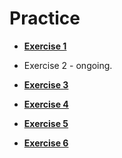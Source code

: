# Practice

- **[Exercise 1](https://practice-medgrupo.netlify.app/exercicio-1/)**

- Exercise 2 - ongoing.

- **[Exercise 3](https://practice-medgrupo.netlify.app/exercicio-3/)**
- **[Exercise 4](https://practice-medgrupo.netlify.app/exercicio-4/)**
- **[Exercise 5](https://practice-medgrupo.netlify.app/exercicio-5/)**
- **[Exercise 6](https://practice-medgrupo.netlify.app/exercicio-6/)**
